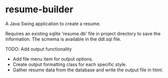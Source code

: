 # resume-builder
A Java Swing application to create a resume.

Requires an existing sqlite 'resume.db' file in project directory to save the information. The scmema is available in the ddl.sql file. 

TODO: Add output functionality

* Add file menu item for output options.
* Create output formatting class for each specific style.
* Gather resume data from the database and write the output file in html.
